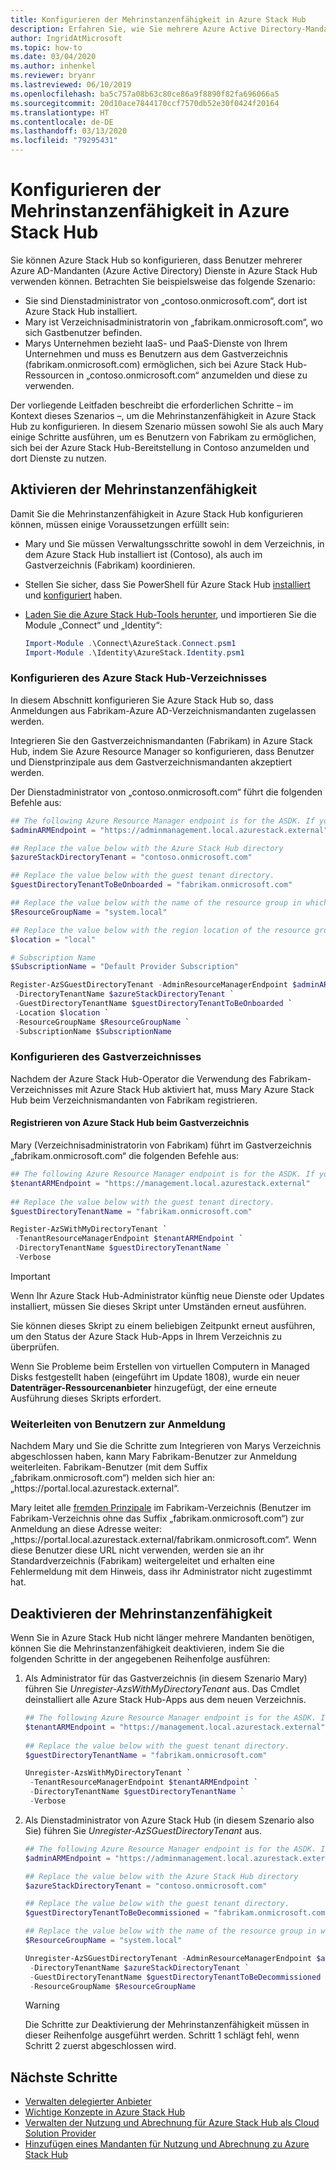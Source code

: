 ```yaml
---
title: Konfigurieren der Mehrinstanzenfähigkeit in Azure Stack Hub
description: Erfahren Sie, wie Sie mehrere Azure Active Directory-Mandanten in Azure Stack Hub aktivieren und deaktivieren.
author: IngridAtMicrosoft
ms.topic: how-to
ms.date: 03/04/2020
ms.author: inhenkel
ms.reviewer: bryanr
ms.lastreviewed: 06/10/2019
ms.openlocfilehash: ba5c757a08b63c80ce86a9f8890f82fa696066a5
ms.sourcegitcommit: 20d10ace7844170ccf7570db52e30f0424f20164
ms.translationtype: HT
ms.contentlocale: de-DE
ms.lasthandoff: 03/13/2020
ms.locfileid: "79295431"
---
```

# <a name="configure-multi-tenancy-in-azure-stack-hub"></a>Konfigurieren der Mehrinstanzenfähigkeit in Azure Stack Hub

Sie können Azure Stack Hub so konfigurieren, dass Benutzer mehrerer Azure AD-Mandanten (Azure Active Directory) Dienste in Azure Stack Hub verwenden können. Betrachten Sie beispielsweise das folgende Szenario:

- Sie sind Dienstadministrator von „contoso.onmicrosoft.com“, dort ist Azure Stack Hub installiert.
- Mary ist Verzeichnisadministratorin von „fabrikam.onmicrosoft.com“, wo sich Gastbenutzer befinden.
- Marys Unternehmen bezieht IaaS- und PaaS-Dienste von Ihrem Unternehmen und muss es Benutzern aus dem Gastverzeichnis (fabrikam.onmicrosoft.com) ermöglichen, sich bei Azure Stack Hub-Ressourcen in „contoso.onmicrosoft.com“ anzumelden und diese zu verwenden.

Der vorliegende Leitfaden beschreibt die erforderlichen Schritte – im Kontext dieses Szenarios –, um die Mehrinstanzenfähigkeit in Azure Stack Hub zu konfigurieren. In diesem Szenario müssen sowohl Sie als auch Mary einige Schritte ausführen, um es Benutzern von Fabrikam zu ermöglichen, sich bei der Azure Stack Hub-Bereitstellung in Contoso anzumelden und dort Dienste zu nutzen.

## <a name="enable-multi-tenancy"></a>Aktivieren der Mehrinstanzenfähigkeit

Damit Sie die Mehrinstanzenfähigkeit in Azure Stack Hub konfigurieren können, müssen einige Voraussetzungen erfüllt sein:
  
 - Mary und Sie müssen Verwaltungsschritte sowohl in dem Verzeichnis, in dem Azure Stack Hub installiert ist (Contoso), als auch im Gastverzeichnis (Fabrikam) koordinieren.
 - Stellen Sie sicher, dass Sie PowerShell für Azure Stack Hub [installiert](azure-stack-powershell-install.md) und [konfiguriert](azure-stack-powershell-configure-admin.md) haben.
 - [Laden Sie die Azure Stack Hub-Tools herunter](azure-stack-powershell-download.md), und importieren Sie die Module „Connect“ und „Identity“:

    ```powershell
    Import-Module .\Connect\AzureStack.Connect.psm1
    Import-Module .\Identity\AzureStack.Identity.psm1
    ```

### <a name="configure-azure-stack-hub-directory"></a>Konfigurieren des Azure Stack Hub-Verzeichnisses

In diesem Abschnitt konfigurieren Sie Azure Stack Hub so, dass Anmeldungen aus Fabrikam-Azure AD-Verzeichnismandanten zugelassen werden.

Integrieren Sie den Gastverzeichnismandanten (Fabrikam) in Azure Stack Hub, indem Sie Azure Resource Manager so konfigurieren, dass Benutzer und Dienstprinzipale aus dem Gastverzeichnismandanten akzeptiert werden.

Der Dienstadministrator von „contoso.onmicrosoft.com“ führt die folgenden Befehle aus:

```powershell  
## The following Azure Resource Manager endpoint is for the ASDK. If you're in a multinode environment, contact your operator or service provider to get the endpoint.
$adminARMEndpoint = "https://adminmanagement.local.azurestack.external"

## Replace the value below with the Azure Stack Hub directory
$azureStackDirectoryTenant = "contoso.onmicrosoft.com"

## Replace the value below with the guest tenant directory. 
$guestDirectoryTenantToBeOnboarded = "fabrikam.onmicrosoft.com"

## Replace the value below with the name of the resource group in which the directory tenant registration resource should be created (resource group must already exist).
$ResourceGroupName = "system.local"

## Replace the value below with the region location of the resource group.
$location = "local"

# Subscription Name
$SubscriptionName = "Default Provider Subscription"

Register-AzSGuestDirectoryTenant -AdminResourceManagerEndpoint $adminARMEndpoint `
 -DirectoryTenantName $azureStackDirectoryTenant `
 -GuestDirectoryTenantName $guestDirectoryTenantToBeOnboarded `
 -Location $location `
 -ResourceGroupName $ResourceGroupName `
 -SubscriptionName $SubscriptionName
```

### <a name="configure-guest-directory"></a>Konfigurieren des Gastverzeichnisses

Nachdem der Azure Stack Hub-Operator die Verwendung des Fabrikam-Verzeichnisses mit Azure Stack Hub aktiviert hat, muss Mary Azure Stack Hub beim Verzeichnismandanten von Fabrikam registrieren.

#### <a name="registering-azure-stack-hub-with-the-guest-directory"></a>Registrieren von Azure Stack Hub beim Gastverzeichnis

Mary (Verzeichnisadministratorin von Fabrikam) führt im Gastverzeichnis „fabrikam.onmicrosoft.com“ die folgenden Befehle aus:

```powershell
## The following Azure Resource Manager endpoint is for the ASDK. If you're in a multinode environment, contact your operator or service provider to get the endpoint.
$tenantARMEndpoint = "https://management.local.azurestack.external"
    
## Replace the value below with the guest tenant directory.
$guestDirectoryTenantName = "fabrikam.onmicrosoft.com"

Register-AzSWithMyDirectoryTenant `
 -TenantResourceManagerEndpoint $tenantARMEndpoint `
 -DirectoryTenantName $guestDirectoryTenantName `
 -Verbose
```

> [!IMPORTANT]
> Wenn Ihr Azure Stack Hub-Administrator künftig neue Dienste oder Updates installiert, müssen Sie dieses Skript unter Umständen erneut ausführen.
>
> Sie können dieses Skript zu einem beliebigen Zeitpunkt erneut ausführen, um den Status der Azure Stack Hub-Apps in Ihrem Verzeichnis zu überprüfen.
>
> Wenn Sie Probleme beim Erstellen von virtuellen Computern in Managed Disks festgestellt haben (eingeführt im Update 1808), wurde ein neuer **Datenträger-Ressourcenanbieter** hinzugefügt, der eine erneute Ausführung dieses Skripts erfordert.

### <a name="direct-users-to-sign-in"></a>Weiterleiten von Benutzern zur Anmeldung

Nachdem Mary und Sie die Schritte zum Integrieren von Marys Verzeichnis abgeschlossen haben, kann Mary Fabrikam-Benutzer zur Anmeldung weiterleiten. Fabrikam-Benutzer (mit dem Suffix „fabrikam.onmicrosoft.com“) melden sich hier an: „https\://portal.local.azurestack.external“.

Mary leitet alle [fremden Prinzipale](/azure/role-based-access-control/rbac-and-directory-admin-roles) im Fabrikam-Verzeichnis (Benutzer im Fabrikam-Verzeichnis ohne das Suffix „fabrikam.onmicrosoft.com“) zur Anmeldung an diese Adresse weiter: „https\://portal.local.azurestack.external/fabrikam.onmicrosoft.com“. Wenn diese Benutzer diese URL nicht verwenden, werden sie an ihr Standardverzeichnis (Fabrikam) weitergeleitet und erhalten eine Fehlermeldung mit dem Hinweis, dass ihr Administrator nicht zugestimmt hat.

## <a name="disable-multi-tenancy"></a>Deaktivieren der Mehrinstanzenfähigkeit

Wenn Sie in Azure Stack Hub nicht länger mehrere Mandanten benötigen, können Sie die Mehrinstanzenfähigkeit deaktivieren, indem Sie die folgenden Schritte in der angegebenen Reihenfolge ausführen:

1. Als Administrator für das Gastverzeichnis (in diesem Szenario Mary) führen Sie *Unregister-AzsWithMyDirectoryTenant* aus. Das Cmdlet deinstalliert alle Azure Stack Hub-Apps aus dem neuen Verzeichnis.

    ``` PowerShell
    ## The following Azure Resource Manager endpoint is for the ASDK. If you're in a multinode environment, contact your operator or service provider to get the endpoint.
    $tenantARMEndpoint = "https://management.local.azurestack.external"
        
    ## Replace the value below with the guest tenant directory.
    $guestDirectoryTenantName = "fabrikam.onmicrosoft.com"
    
    Unregister-AzsWithMyDirectoryTenant `
     -TenantResourceManagerEndpoint $tenantARMEndpoint `
     -DirectoryTenantName $guestDirectoryTenantName `
     -Verbose 
    ```

2. Als Dienstadministrator von Azure Stack Hub (in diesem Szenario also Sie) führen Sie *Unregister-AzSGuestDirectoryTenant* aus.

    ``` PowerShell
    ## The following Azure Resource Manager endpoint is for the ASDK. If you're in a multinode environment, contact your operator or service provider to get the endpoint.
    $adminARMEndpoint = "https://adminmanagement.local.azurestack.external"
    
    ## Replace the value below with the Azure Stack Hub directory
    $azureStackDirectoryTenant = "contoso.onmicrosoft.com"
    
    ## Replace the value below with the guest tenant directory. 
    $guestDirectoryTenantToBeDecommissioned = "fabrikam.onmicrosoft.com"
    
    ## Replace the value below with the name of the resource group in which the directory tenant registration resource should be created (resource group must already exist).
    $ResourceGroupName = "system.local"
    
    Unregister-AzSGuestDirectoryTenant -AdminResourceManagerEndpoint $adminARMEndpoint `
     -DirectoryTenantName $azureStackDirectoryTenant `
     -GuestDirectoryTenantName $guestDirectoryTenantToBeDecommissioned `
     -ResourceGroupName $ResourceGroupName
    ```

    > [!WARNING]
    > Die Schritte zur Deaktivierung der Mehrinstanzenfähigkeit müssen in dieser Reihenfolge ausgeführt werden. Schritt 1 schlägt fehl, wenn Schritt 2 zuerst abgeschlossen wird.

## <a name="next-steps"></a>Nächste Schritte

- [Verwalten delegierter Anbieter](azure-stack-delegated-provider.md)
- [Wichtige Konzepte in Azure Stack Hub](azure-stack-overview.md)
- [Verwalten der Nutzung und Abrechnung für Azure Stack Hub als Cloud Solution Provider](azure-stack-add-manage-billing-as-a-csp.md)
- [Hinzufügen eines Mandanten für Nutzung und Abrechnung zu Azure Stack Hub](azure-stack-csp-howto-register-tenants.md)
